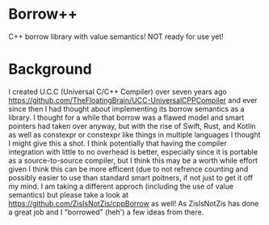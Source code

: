 # Borrow++

C++ borrow library with value semantics! NOT ready for use yet!

# Background

I created U.C.C (Universal C/C++ Compiler) over seven years ago https://github.com/TheFloatingBrain/UCC-UniversalCPPCompiler 
and ever since then I had thought about implementing its borrow semantics as a library. I thought for a while that borrow was a flawed model and smart 
pointers had taken over anyway, but with the rise of Swift, Rust, and Kotlin as well as constexpr or constexpr like things in multiple languages I thought 
I might give this a shot. I think potentially that having the compiler integration with little to no overhead is better, especially since it is 
portable as a source-to-source compiler, but I think this may be a worth while effort given I think this can be more efficent (due to not refrence 
counting and possibly easier to use than standard smart poitners, if not just to get it off my mind. I am taking a different approch (including the 
use of value semantics) but please take a look at https://github.com/ZisIsNotZis/cppBorrow as well! As ZisIsNotZis has done a great job and I "borrowed" (heh') a few ideas from there.
